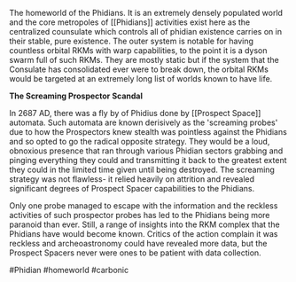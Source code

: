 
The homeworld of the Phidians.  It is an extremely densely populated world and the core metropoles of [[Phidians]] activities exist here as the centralized counsulate which controls all of phidian existence carries on in their stable, pure existence.  The outer system is notable for having countless orbital RKMs with warp capabilities, to the point it is a dyson swarm full of such RKMs.  They are mostly static but if the system that the Consulate has consolidated ever were to break down, the orbital RKMs would be targeted at an extremely long list of worlds known to have life.  

**The Screaming Prospector Scandal**

In 2687 AD, there was a fly by of Phidius done by [[Prospect Space]] automata.  Such automata are known derisively as the 'screaming probes' due to how the Prospectors knew stealth was pointless against the Phidians and so opted to go the radical opposite strategy.  They would be a loud, obnoxious presence that ran through various Phidian sectors grabbing and pinging everything they could and transmitting it back to the greatest extent they could in the limited time given until being destroyed.  The screaming strategy was not flawless- it relied heavily on attrition and revealed significant degrees of Prospect Spacer capabilities to the Phidians.  

Only one probe managed to escape with the information and the reckless activities of such prospector probes has led to the Phidians being more paranoid than ever.  Still, a range of insights into the RKM complex that the Phidians have would become known.  Critics of the action complain it was reckless and archeoastronomy could have revealed more data, but the Prospect Spacers never were ones to be patient with data collection.

#Phidian 
#homeworld 
#carbonic 
